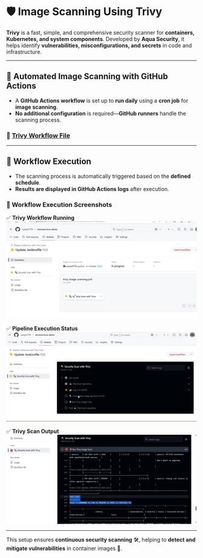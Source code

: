 # 🛡️ Image Scanning Using Trivy  

**Trivy** is a fast, simple, and comprehensive security scanner for **containers, Kubernetes, and system components**. Developed by **Aqua Security**, it helps identify **vulnerabilities, misconfigurations, and secrets** in code and infrastructure.  

---

## 🔄 Automated Image Scanning with GitHub Actions  

- A **GitHub Actions workflow** is set up to **run daily** using a **cron job** for **image scanning**.  
- **No additional configuration** is required—**GitHub runners** handle the scanning process.  

### 📄 [Trivy Workflow File](https://github.com/suriya1776/microservices-demo/blob/main/.github/workflows/trivy_image_scanning.yml)  

---

## 📌 Workflow Execution  

- The scanning process is automatically triggered based on the **defined schedule**.  
- **Results are displayed in GitHub Actions logs** after execution.  

### 📸 Workflow Execution Screenshots  

✅ **Trivy Workflow Running**  
![Trivy Workflow](assets/ss_13.png)  

✅ **Pipeline Execution Status**  
![Pipeline Status](assets/ss_14.png)  

✅ **Trivy Scan Output**  
![Trivy Scan Output](assets/ss_15.png)  

---

This setup ensures **continuous security scanning** 🛠️, helping to **detect and mitigate vulnerabilities** in container images 🚀.
